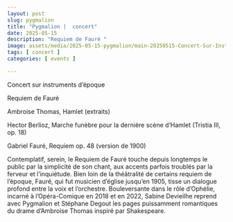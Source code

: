 ```yaml
---
layout: post
slug: pygmalion
title: "Pygmalion |  concert"
date: 2025-05-15
description: "Requiem de Fauré "
image: assets/media/2025-05-15-pygmalion/main-20250515-Concert-Sur-Instruments-DEpoque-Pygmalion-Requiem-de-Faure-Sabine-Devieilhe-c-Anna-Dabrowska-5.jpg.webp
tags: [ concert ]
categories: [ events ]

---
```



Concert sur instruments d’époque

Requiem de Fauré

Ambroise Thomas, Hamlet (extraits)

Hector Berlioz, Marche funèbre pour la dernière scène d’Hamlet (Tristia III, op. 18)

Gabriel Fauré, Requiem op. 48 (version de 1900)

Contemplatif, serein, le Requiem de Fauré touche depuis longtemps le public par la simplicité de son chant, aux accents parfois troublés par la ferveur et l’inquiétude. Bien loin de la théâtralité de certains requiem de l’époque, Fauré, qui fut musicien d’église jusqu’en 1905, tisse un dialogue profond entre la voix et l’orchestre. Bouleversante dans le rôle d’Ophélie, incarné à l’Opéra-Comique en 2018 et en 2022, Sabine Devieilhe reprend avec Pygmalion et Stéphane Degout les pages puissamment romantiques du drame d’Ambroise Thomas inspiré par Shakespeare.

